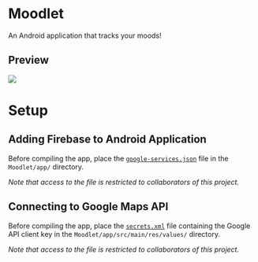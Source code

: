 # Moodlet

An Android application that tracks your moods!

## Preview
![](https://puu.sh/EJTCn/8b2deec0dd.png)

# Setup

## Adding Firebase to Android Application

Before compiling the app, place the [`google-services.json`](https://drive.google.com/file/d/11CGUTE2teLygTExGXli6GSmecYrLQqS6/) file in the `Moodlet/app/` directory.

*Note that access to the file is restricted to collaborators of this project.*

## Connecting to Google Maps API

Before compiling the app, place the [`secrets.xml`](https://drive.google.com/file/d/1J2CXw8IjOemjULkFQFjIbXWz8BFVt9Lh/) file containing the Google API client key in the `Moodlet/app/src/main/res/values/` directory.

*Note that access to the file is restricted to collaborators of this project.*
